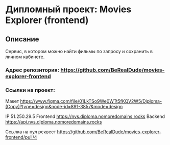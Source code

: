 # Дипломный проект: Movies Explorer (frontend)

## Описание
Сервис, в котором можно найти фильмы по запросу и сохранить в личном кабинете.

### Адрес репозитория: https://github.com/BeRealDude/movies-explorer-frontend
### Ссылки на проект: 
Макет https://www.figma.com/file/01LkTSo9We0WTt5fKQV2W5/Diploma-(Copy)?type=design&node-id=891-3857&mode=design

IP 51.250.29.5
Frontend https://nvs.diploma.nomoredomains.rocks
Backend https://api.nvs.diploma.nomoredomains.rocks

Ссылка на пул реквест https://github.com/BeRealDude/movies-explorer-frontend/pull/4